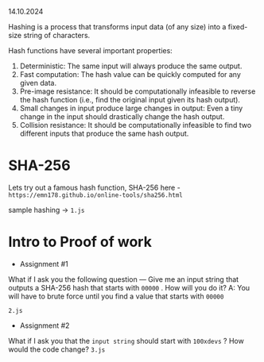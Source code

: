 14.10.2024

Hashing is a process that transforms input data (of any size) into a fixed-size string of characters.

Hash functions have several important properties:
1. Deterministic: The same input will always produce the same output.
2. Fast computation: The hash value can be quickly computed for any given data.
3. Pre-image resistance: It should be computationally infeasible to reverse the hash function (i.e., find the original input given its hash output).
4. Small changes in input produce large changes in output: Even a tiny change in the input should drastically change the hash output.
5. Collision resistance: It should be computationally infeasible to find two different inputs that produce the same hash output.

# SHA-256
Lets try out a famous hash function, SHA-256 here - `https://emn178.github.io/online-tools/sha256.html`

sample hashing -> `1.js`

# Intro to Proof of work
- Assignment #1

What if I ask you the following question — 
Give me an input string that outputs a SHA-256 hash that starts with `00000` . How will you do it?
A: You will have to brute force until you find a value that starts with `00000`

`2.js`

- Assignment #2

What if I ask you that the `input string` should start with `100xdevs` ? How would the code change?
`3.js`
